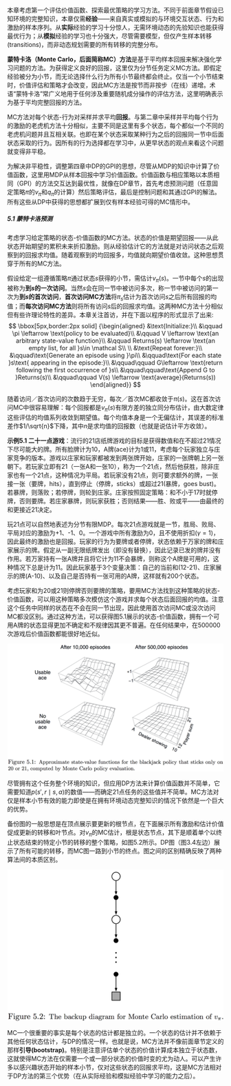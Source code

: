 本章考虑第一个评估价值函数、探索最优策略的学习方法。不同于前面章节假设已知环境的完整知识，本章仅需**经验**——来自真实或模拟的与环境交互状态、行为和激励的样本序列。从**实际**经验的学习十分惊人，无需环境动态的先验知识也能获得最优行为；从**模拟**经验的学习也十分强大，尽管需要模型，但仅产生样本转移(transitions)，而非动态规划需要的所有转移的完整分布。

**蒙特卡洛（Monte Carlo，后面简称MC）方法**是基于平均样本回报来解决强化学习问题的方法。为获得定义良好的回报，这里仅为分节任务定义MC方法。即假定经验被分为小节，而无论选择什么行为所有小节最终都会终止。仅当一个小节结束时，价值评估和策略才会改变，因此MC方法是按节而非按步（在线）递增。术语“蒙特卡洛”常广义地用于任何涉及重要随机成分操作的评估方法，这里明确表示为基于平均完整回报的方法。

MC方法对每个状态-行为对采样并求平均**回报**。与第二章中采样并平均每个行为的激励的老虎机方法十分相似，主要不同是这里有多个状态，每个都似一个不同的老虎机问题并且互相关联。也即在某个状态采取某种行为之后的回报同一节中后面状态采取的行为。因所有的行为选择都在学习中，从更早状态的观点来看这个问题就变得非平稳。

为解决非平稳性，调整第四章中DP的GPI的思想，尽管从MDP的知识中计算了价值函数，这里用MDP从样本回报中学习价值函数。价值函数与相应策略以本质相同（GPI）的方法交互达到最优性，就像在DP章节，首先考虑预测问题（任意固定策略$\pi$的$v_\pi$和$q_\pi$的计算）然后策略评估，最后是控制问题和其通过GPI的解法。所有这些从DP中获得的思想都扩展到仅有样本经验可得的MC情形中。



##### 5.1 蒙特卡洛预测

考虑学习给定策略的状态-价值函数的MC方法。状态的价值是期望回报——从此状态开始期望的累积未来折扣激励。则从经验估计它的方法就是对访问状态之后观察到的回报求均值。随着观察到的均回报多，均值就向期望价值收敛。这种思想贯穿于所有的MC方法。

假设给定一组遵循策略$\pi$通过状态$s$获得的小节，需估计$v_\pi(s)$。一节中每个$s$的出现被称为**到$s$的一次访问**。当然$s$会在同一节中被访问多次，称一节中被访问的第一次为**到$s$的首次访问**，**首次访问MC方法**将$\pi_s$估计为首次访问$s$之后所有回报的均值；而**每次访问MC方法**则将所有访问$s$后的回报求均值。这两种MC方法十分相似但有些许理论特性的差异。本章关注首访，并在下面以程序的形式显示了出来:
$$
\bbox[5px,border:2px solid]
{\begin{aligned}
  &\text{Initialize:}\\
  &\qquad \pi \leftarrow \text{policy to be evaluated}\\
  &\qquad V \leftarrow \text{an arbitrary state-value function}\\
  &\qquad Returns(s) \leftarrow \text{an empty list, for all }s\in \mathcal S\\
  \\
  &\text{Repeat forever:}\\
  &\qquad\text{Generate an episode using }\pi\\
  &\qquad\text{For each state }s\text{ appearing in the episode:}\\
  &\qquad\qquad G\leftarrow \text{return following the first occurrence of }s\\
  &\qquad\qquad\text{Append G to }Returns(s)\\
  &\qquad\qquad V(s) \leftarrow \text{average}(Returns(s))
  \end{aligned}}
$$

随着访问／首次访问的次数趋于无穷，每次／首次MC都收敛于$\pi(s)$。这在首次访问MC中很容易理解：每个回报都是$v_\pi(s)$有限方差的独立同分布估计，由大数定律这些评估的均值系列收敛到期望值。每个均值本身是一个无偏估计，其误差的标准差作$1/\sqrt{n}$下降，其中$n$是求均值的回报数（也就是说估计平方收敛）。

**示例5.1 二十一点游戏**：流行的21店纸牌游戏的目标是获得数值和在不超过21情况下尽可能大的牌。所有脸牌计为10，A牌(ace)计为1或11，考虑每个玩家独立与庄家竞争的版本。游戏以庄家和玩家都被发到两张牌开始，庄家的一张牌朝上另一张朝下。若玩家立即有21（一张A和一张10），称为一个21点，然后他获胜，除非庄家也有一个21点，这种情况为平局。若玩家没有21点，则可要求额外的牌，一张接一张（要牌，hits），直到停止（停牌，sticks）或超过21(暴牌，goes bust)。若暴牌，则落败；若停牌，则轮到庄家。庄家按照固定策略：和不小于17时就停牌，否则要牌。若庄家暴牌，则玩家获胜；否则结果——胜、败或平——由最终的和更接近21决定。

玩21点可以自然地表述为分节有限MDP。每次21点游戏就是一节，胜局、败局、平局对应的激励为+1、-1、0。一个游戏中所有激励为0，且不使用折扣($\gamma=1$)，因此最终的激励也是回报。玩家的行为为要牌或者停牌，状态依赖于万家的牌和庄家展示的牌。假定从一副无限纸牌发出（即没有替换），因此记录已发的牌并没有作用。若万家持有一张A牌并且将它计为11不会暴牌，则称这个A牌是可用的，这种情况下总是计为11。因此玩家基于3个变量决策：自己的当前和(12-21)、庄家展示的牌(A-10)、以及自己是否持有一张可用的A牌，这样就有200个状态。

考虑玩家和为20或21则停牌否则要牌的策略，要用MC方法找到这种策略的状态-价值函数，可以用这种策略多次模仿这个游戏并求每个状态后面回报的均值。注意这个任务中同样的状态在不会在同一节出现，因此使用首次访问MC或没次访问MC都没区别。通过这种方法，可以获得图5.1展示的状态-价值函数，拥有一个可用A牌的状态显得更加不确定和不规律因其更不普遍。在任何结果中，在500000次游戏后价值函数都能很好地近似。

<img src='note5_pics/blackjack.png' width="900px" text-align="middle" />

尽管拥有这个任务整个环境的知识，但应用DP方法来计算价值函数并不简单，它需要知道$p(s',r\mid s,a)$的数值——而确定21点任务的这些值并不简单。MC方法对仅是样本小节有效的能力即使是在拥有环境动态完整知识的情况下依然是一个巨大的优势。

备份图的一般思想是在顶点展示要更新的根节点，在下面展示所有激励和估计价值促成更新的转移和叶节点。对$v_\pi$的MC估计，根是状态节点，其下是顺着单个以终止状态结束的特定小节的转移的整个策略，如图5.2所示。DP图（图3.4左边）展示了所有可能的转移，而MC图一路到小节的终点。图之间的区别精确反映了两种算法间的本质区别。

<img src='note5_pics/MC_backup.png' width="600px" text-align="middle" />

MC一个很重要的事实是每个状态的估计都是独立的。一个状态的估计并不依赖于其他任何状态估计，与DP的情况一样。也就是说，MC方法并不像前面章节定义的那样**引导(bootstrap)**。特别是注意评估单个状态的价值计算成本独立于状态数，这就使得MC方法在仅需要一个或一部分状态的价值时变的尤为动人。可以产生许多以感兴趣状态开始的样本小节，仅对这些状态的回报求平均，这是MC方法相对于DP方法的第三个优势（在从实际经验和模拟经验中学习的能力之后）。